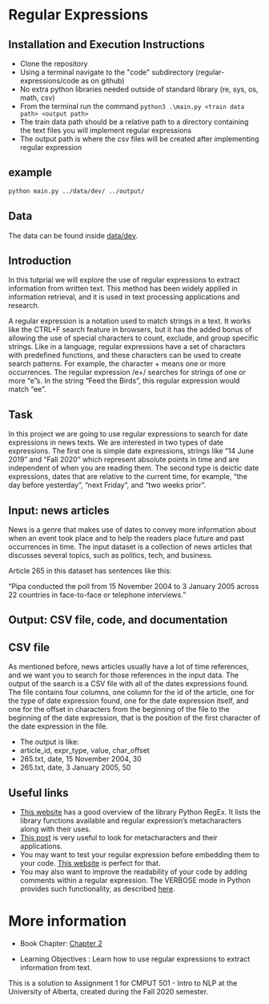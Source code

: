 # Regular Expressions




## Installation and Execution Instructions
- Clone the repository
- Using a terminal navigate to the "code" subdirectory (regular-expressions/code as on github)
- No extra python libraries needed outside of standard library (re, sys, os, math, csv)
- From the terminal run the command ```python3 .\main.py <train data path> <output path>```
- The train data path should be a relative path to a directory containing the text files you will implement regular expressions
- The output path is where the csv files will be created after implementing regular expression

## example
```bash
python main.py ../data/dev/ ../output/ 

```

## Data

The data can be found inside [data/dev](data/dev).



## Introduction
In this tutprial we will explore the use of regular expressions to extract information from written text. This method has been widely applied in information retrieval, and it is used in text processing applications and research.

A regular expression is a notation used to match strings in a text. It works like the CTRL+F search feature in browsers, but it has the added bonus of allowing the use of special characters to count, exclude, and group specific strings. Like in a language, regular expressions have a set of characters with predefined functions, and these characters can be used to create search patterns. For example, the character + means one or more occurrences. The regular expression /e+/ searches for strings of one or more “e”s. In the string “Feed the Birds”, this regular expression would match “ee”.
## Task
In this project we are going to use regular expressions to search for date expressions in news texts. We are interested in two types of date expressions. The first one is simple date expressions, strings like “14 June 2019” and “Fall 2020” which represent absolute points in time and are independent of when you are reading them. The second type is deictic date expressions, dates that are relative to the current time, for example, “the day before yesterday”, “next Friday”, and “two weeks prior”.
## Input: news articles
News is a genre that makes use of dates to convey more information about when an event took place and to help the readers place future and past occurrences in time. The input dataset is a collection of news articles that discusses several topics, such as politics, tech, and business. 

Article 265 in this dataset has sentences like this:

“Pipa conducted the poll from 15 November 2004 to 3 January 2005 across 22 countries in face-to-face or telephone interviews.”
## Output: CSV file, code, and documentation
## CSV file
As mentioned before, news articles usually have a lot of time references, and we want you to search for those references in the input data. The output of the search is a CSV file with all of the dates expressions found. The file contains four columns, one column for the id of the article, one for the type of date expression found, one for the date expression itself, and one for the offset in characters from the beginning of the file to the beginning of the date expression, that is the position of the first character of the date expression in the file.

- The output is like:
- article_id, expr_type, value, char_offset
- 265.txt, date, 15 November 2004, 30
- 265.txt, date, 3 January 2005, 50


## Useful links
- [This website](https://www.w3schools.com/python/python_regex.asp) has a good overview of the library Python RegEx. It lists the library functions available and regular expression’s metacharacters along with their uses.
- [This post](https://medium.com/factory-mind/regex-tutorial-a-simple-cheatsheet-by-examples-649dc1c3f285) is very useful to look for metacharacters and their applications.
- You may want to test your regular expression before embedding them to your code. [This website](https://regex101.com/) is perfect for that. 
- You may also want to improve the readability of your code by adding comments within a regular expression. The VERBOSE mode in Python provides such functionality, as described [here](https://docs.python.org/3.5/library/re.html#re.X). 

# More information
- Book Chapter: [Chapter 2](https://web.stanford.edu/~jurafsky/slp3/2.pdf)

- Learning Objectives : Learn how to use regular expressions to extract information from text.


This is a solution to Assignment 1 for CMPUT 501 - Intro to NLP at the University of Alberta, created during the Fall 2020 semester.
